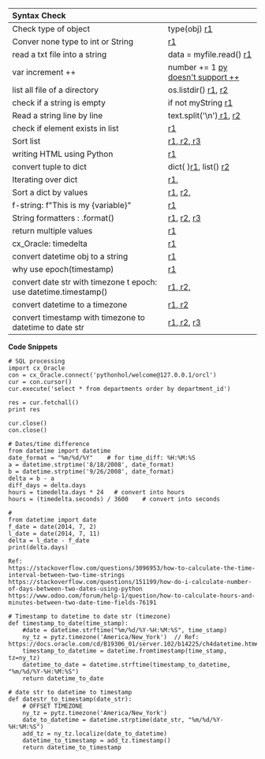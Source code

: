 | Syntax Check |  |
| :--- | :--- |
| Check type of object | type\(obj\) [r1](https://stackoverflow.com/questions/35490420/how-to-check-type-of-object-in-python) |
| Conver none type to int or String | [r1](https://stackoverflow.com/questions/3930188/how-to-convert-nonetype-to-int-or-string) |
| read a txt file into a string | data = myfile.read\(\) [r1](https://stackoverflow.com/questions/8369219/how-do-i-read-a-text-file-into-a-string-variable-in-python) |
| var increment ++ | number += 1 [py doesn't support ++](https://stackoverflow.com/questions/2632677/python-integer-incrementing-with/2632870) |
| list all file of a directory | os.listdir\(\) [r1](https://stackoverflow.com/questions/3207219/how-do-i-list-all-files-of-a-directory), [r2](http://www.bogotobogo.com/python/python_traversing_directory_tree_recursively_os_walk.php) |
| check if a string is empty | if not myString [r1](https://stackoverflow.com/questions/9573244/most-elegant-way-to-check-if-the-string-is-empty-in-python) |
| Read a string line by line | text.split\('\n'\)[ r1](https://stackoverflow.com/questions/44979516/reading-a-string-line-by-line-in-python), [r2](https://stackoverflow.com/questions/22042948/split-string-using-a-newline-delimiter-with-python) |
| check if element exists in list | [r1](http://thispointer.com/python-how-to-check-if-an-item-exists-in-list-search-by-value-or-condition/) |
| Sort list | [r1](https://stackoverflow.com/questions/33219985/nested-list-sort-python-3),[ r2](https://stackoverflow.com/questions/41736425/sort-a-nested-list-in-python-by-inner-list-number),[ r3](https://www.geeksforgeeks.org/python-sort-list-according-second-element-sublist/) |
| writing HTML using Python | [r1](http://www.dalkescientific.com/writings/NBN/writing_html.html) |
| convert tuple to dict | dict\( \)[r1](https://www.tutorialspoint.com/How-I-can-convert-a-Python-Tuple-into-Dictionary), list\(\) [r2](https://www.tutorialspoint.com/python/list_list.htm) |
| Iterating over dict | [r1](https://dev-notes.eu/2017/09/iterating-over-dictionary-in-python/), |
| Sort a dict by values | [r1](http://thomas-cokelaer.info/blog/2017/12/how-to-sort-a-dictionary-by-values-in-python/), [r2,](https://stackoverflow.com/questions/613183/how-do-i-sort-a-dictionary-by-value) |
| f-string: f"This is my {variable}" | [r1](https://hackernoon.com/a-closer-look-at-how-python-f-strings-work-f197736b3bdb) |
| String formatters : .format\(\) | [r1](https://www.digitalocean.com/community/tutorials/how-to-use-string-formatters-in-python-3), [r2](https://pyformat.info/), [r3](https://stackoverflow.com/questions/28343745/how-do-i-print-a-sign-using-string-formatting) |
| return multiple values | [r1](https://stackoverflow.com/questions/9752958/how-can-i-return-two-values-from-a-function-in-python) |
| cx\_Oracle: timedelta | [r1](https://pymotw.com/2/datetime/) |
| convert datetime obj to a string | [r1](https://stackoverflow.com/questions/10624937/convert-datetime-object-to-a-string-of-date-only-in-python) |
| why use epoch\(timestamp\) | [r1](https://stackoverflow.com/questions/20822821/what-is-a-unix-timestamp-and-why-use-it) |
| convert date str with timezone t epoch: use datetime.timestamp\(\) | [r1](https://stackoverflow.com/questions/42110761/converting-date-string-with-timezone-to-epoch),[ r2, ](https://www.tutorialspoint.com/How-to-convert-Python-datetime-to-epoch-with-strftime) |
| convert datetime to a timezone | [r1](https://howchoo.com/g/ywi5m2vkodk/working-with-datetime-objects-and-timezones-in-python),[ r2](https://stackoverflow.com/questions/25668415/why-does-python-new-york-time-zone-display-456-instead-400) |
| convert timestamp with timezone to datetime to date str | [r1](https://timestamp.online/article/how-to-convert-timestamp-to-datetime-in-python),[ r2](https://stackoverflow.com/questions/9744775/how-to-convert-integer-timestamp-to-python-datetime), [r3](https://coderwall.com/p/-uuawg/how-do-i-convert-a-unix-timestamp-to-human-readable-format-in-python) |

**Code Snippets**

```
# SQL processing
import cx_Oracle
con = cx_Oracle.connect('pythonhol/welcome@127.0.0.1/orcl')
cur = con.cursor()
cur.execute('select * from departments order by department_id')

res = cur.fetchall()
print res

cur.close()
con.close()
```

```
# Dates/time difference
from datetime import datetime
date_format = "%m/%d/%Y"    # for time_diff: %H:%M:%S 
a = datetime.strptime('8/18/2008', date_format)
b = datetime.strptime('9/26/2008', date_format)
delta = b - a
diff_days = delta.days
hours = timedelta.days * 24   # convert into hours
hours = (timedelta.seconds) / 3600    # convert into seconds

# 
from datetime import date
f_date = date(2014, 7, 2)
l_date = date(2014, 7, 11)
delta = l_date - f_date
print(delta.days)

Ref: 
https://stackoverflow.com/questions/3096953/how-to-calculate-the-time-interval-between-two-time-strings
https://stackoverflow.com/questions/151199/how-do-i-calculate-number-of-days-between-two-dates-using-python
https://www.odoo.com/forum/help-1/question/how-to-calculate-hours-and-minutes-between-two-date-time-fields-76191
```

```
# Timestamp to datetime to date str (timezone)
def timestamp_to_date(time_stamp):
    #date = datetime.strftime("%m/%d/%Y-%H:%M:%S", time_stamp)
    ny_tz = pytz.timezone('America/New_York')  // Ref: https://docs.oracle.com/cd/B19306_01/server.102/b14225/ch4datetime.htm#i1007699
    timestamp_to_datetime = datetime.fromtimestamp(time_stamp, tz=ny_tz)
    datetime_to_date = datetime.strftime(timestamp_to_datetime, "%m/%d/%Y-%H:%M:%S")
    return datetime_to_date

# date str to datetime to timestamp    
def datestr_to_timestamp(date_str):
    # OFFSET TIMEZONE
    ny_tz = pytz.timezone('America/New_York')
    date_to_datetime = datetime.strptime(date_str, "%m/%d/%Y-%H:%M:%S")
    add_tz = ny_tz.localize(date_to_datetime)
    datetime_to_timestamp = add_tz.timestamp()
    return datetime_to_timestamp
```



